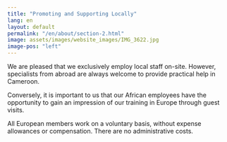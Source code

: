 ```yaml
---
title: "Promoting and Supporting Locally"
lang: en
layout: default
permalink: "/en/about/section-2.html"
image: assets/images/website_images/IMG_3622.jpg
image-pos: "left"
---
```


We are pleased that we exclusively employ local staff on-site. However, specialists from abroad are always welcome to provide practical help in Cameroon.

Conversely, it is important to us that our African employees have the opportunity to gain an impression of our training in Europe through guest visits.

All European members work on a voluntary basis, without expense allowances or compensation. There are no administrative costs.


    